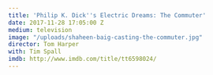 ```yaml
---
title: 'Philip K. Dick''s Electric Dreams: The Commuter'
date: 2017-11-28 17:05:00 Z
medium: television
image: "/uploads/shaheen-baig-casting-the-commuter.jpg"
director: Tom Harper
with: Tim Spall
imdb: http://www.imdb.com/title/tt6598024/
---
```


